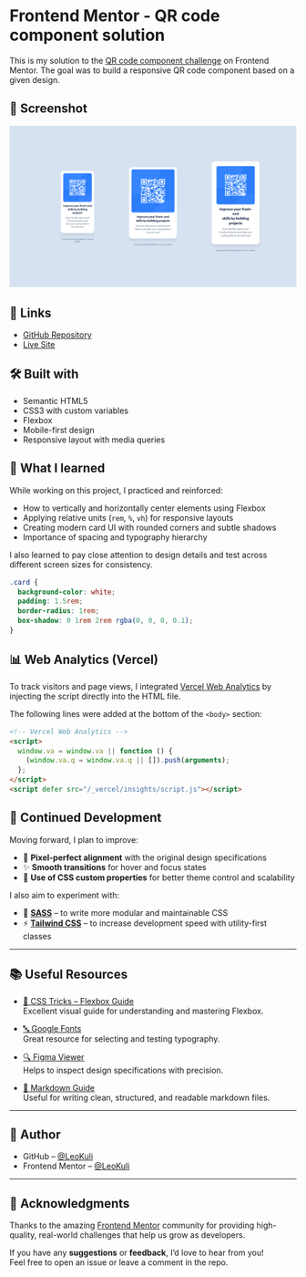 # Frontend Mentor - QR code component solution

This is my solution to the [QR code component challenge](https://www.frontendmentor.io/challenges/qr-code-component-iux_sIO_H) on Frontend Mentor. The goal was to build a responsive QR code component based on a given design.

## 📸 Screenshot

![Project preview](./final-version-screenshot.png)

## 🔗 Links

- [GitHub Repository](https://github.com/LeoKuli/Challenge-01-QR-Component)
- [Live Site]("") 

## 🛠️ Built with

- Semantic HTML5
- CSS3 with custom variables
- Flexbox
- Mobile-first design
- Responsive layout with media queries

## 🚀 What I learned

While working on this project, I practiced and reinforced:

- How to vertically and horizontally center elements using Flexbox
- Applying relative units (`rem`, `%`, `vh`) for responsive layouts
- Creating modern card UI with rounded corners and subtle shadows
- Importance of spacing and typography hierarchy

I also learned to pay close attention to design details and test across different screen sizes for consistency.

```css
.card {
  background-color: white;
  padding: 1.5rem;
  border-radius: 1rem;
  box-shadow: 0 1rem 2rem rgba(0, 0, 0, 0.1);
}
```

## 📊 Web Analytics (Vercel)

To track visitors and page views, I integrated [Vercel Web Analytics](https://vercel.com/docs/analytics) by injecting the script directly into the HTML file.

The following lines were added at the bottom of the `<body>` section:

```html
<!-- Vercel Web Analytics -->
<script>
  window.va = window.va || function () {
    (window.va.q = window.va.q || []).push(arguments);
  };
</script>
<script defer src="/_vercel/insights/script.js"></script>
```

## 🔄 Continued Development

Moving forward, I plan to improve:

- 🎯 **Pixel-perfect alignment** with the original design specifications  
- ✨ **Smooth transitions** for hover and focus states  
- 🎨 **Use of CSS custom properties** for better theme control and scalability

I also aim to experiment with:

- 🧪 [**SASS**](https://sass-lang.com/) – to write more modular and maintainable CSS  
- ⚡ [**Tailwind CSS**](https://tailwindcss.com/) – to increase development speed with utility-first classes

---

## 📚 Useful Resources

- [🔧 CSS Tricks – Flexbox Guide](https://css-tricks.com/snippets/css/a-guide-to-flexbox/)  
  Excellent visual guide for understanding and mastering Flexbox.

- [🔤 Google Fonts](https://fonts.google.com/)  
  Great resource for selecting and testing typography.

- [🔍 Figma Viewer](https://www.figma.com/)  
  Helps to inspect design specifications with precision.

- [📝 Markdown Guide](https://www.markdownguide.org/)  
  Useful for writing clean, structured, and readable markdown files.

---

## 👤 Author

- GitHub – [@LeoKuli](https://github.com/LeoKuli)  
- Frontend Mentor – [@LeoKuli](https://www.frontendmentor.io/profile/LeoKuli)

---

## 🙌 Acknowledgments

Thanks to the amazing [Frontend Mentor](https://www.frontendmentor.io) community for providing high-quality, real-world challenges that help us grow as developers.

If you have any **suggestions** or **feedback**, I’d love to hear from you!  
Feel free to open an issue or leave a comment in the repo.
